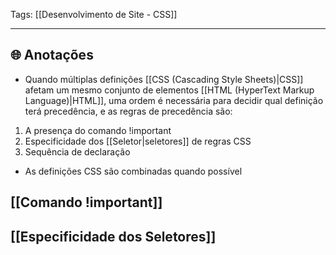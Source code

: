 
Tags: [[Desenvolvimento de Site - CSS]]

----

## 🌐 Anotações

- Quando múltiplas definições [[CSS (Cascading Style Sheets)|CSS]] afetam um mesmo conjunto de elementos [[HTML (HyperText Markup Language)|HTML]], uma ordem é necessária para decidir qual definição terá precedência, e as regras de precedência são:
1. A presença do comando !important
2. Especificidade dos [[Seletor|seletores]] de regras CSS
3. Sequência de declaração

- As definições CSS são combinadas quando possível
## [[Comando !important]]
## [[Especificidade dos Seletores]]
